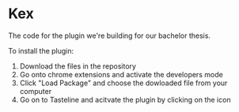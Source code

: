 # Kex
The code for the plugin we're building for our bachelor thesis. 

To install the plugin: 
1. Download the files in the repository
2. Go onto chrome extensions and activate the developers mode
3. Click "Load Package" and choose the dowloaded file from your computer
4. Go on to Tasteline and acitvate the plugin by clicking on the icon
